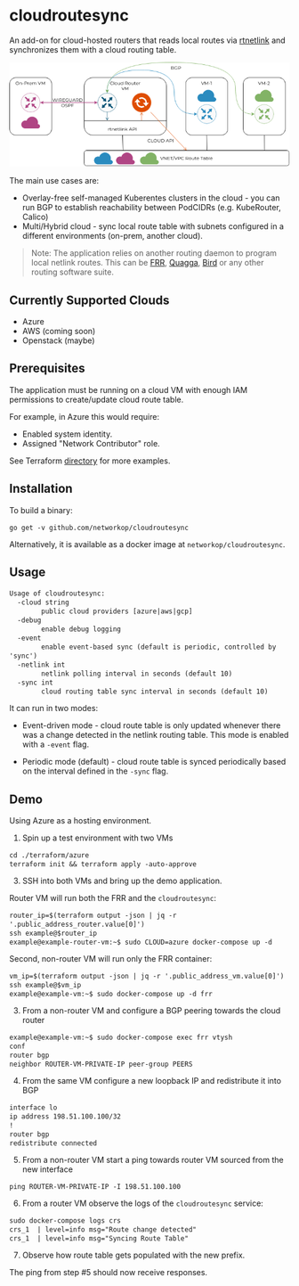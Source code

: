 # cloudroutesync
An add-on for cloud-hosted routers that reads local routes via [rtnetlink](https://man7.org/linux/man-pages/man7/rtnetlink.7.html) and synchronizes them with a cloud routing table.

![](./image.png)

The main use cases are:

* Overlay-free self-managed Kuberentes clusters in the cloud - you can run BGP to establish reachability between PodCIDRs (e.g. KubeRouter, Calico)
* Multi/Hybrid cloud - sync local route table with subnets configured in a different environments (on-prem, another cloud).

> Note: The application relies on another routing daemon to program local netlink routes. This can be [FRR](http://docs.frrouting.org/en/latest/), [Quagga](https://www.nongnu.org/quagga/docs/quagga.html), [Bird](https://bird.network.cz/) or any other routing software suite.

## Currently Supported Clouds

* Azure
* AWS (coming soon)
* Openstack (maybe)


## Prerequisites

The application must be running on a cloud VM with enough IAM permissions to create/update cloud route table.

For example, in Azure this would require:

* Enabled system identity.
* Assigned "Network Contributor" role.

See Terraform [directory](./terraform) for more examples.

## Installation

To build a binary:

```
go get -v github.com/networkop/cloudroutesync
```

Alternatively, it is available as a docker image at `networkop/cloudroutesync`.

## Usage

```
Usage of cloudroutesync:
  -cloud string
    	public cloud providers [azure|aws|gcp]
  -debug
    	enable debug logging
  -event
    	enable event-based sync (default is periodic, controlled by 'sync')
  -netlink int
    	netlink polling interval in seconds (default 10)
  -sync int
    	cloud routing table sync interval in seconds (default 10)
```

It can run in two modes:

* Event-driven mode - cloud route table is only updated whenever there was a change detected in the netlink routing table. This mode is enabled with a `-event` flag.

* Periodic mode (default) - cloud route table is synced periodically based on the interval defined in the `-sync` flag.

## Demo

Using Azure as a hosting environment.

1. Spin up a test environment with two VMs

```
cd ./terraform/azure
terraform init && terraform apply -auto-approve

```

3. SSH into both VMs and bring up the demo application.

Router VM will run both the FRR and the `cloudroutesync`:

```
router_ip=$(terraform output -json | jq -r '.public_address_router.value[0]')
ssh example@$router_ip
example@example-router-vm:~$ sudo CLOUD=azure docker-compose up -d
```

Second, non-router VM will run only the FRR container:

```
vm_ip=$(terraform output -json | jq -r '.public_address_vm.value[0]')
ssh example@$vm_ip
example@example-vm:~$ sudo docker-compose up -d frr
```

3. From a non-router VM and configure a BGP peering towards the cloud router

```
example@example-vm:~$ sudo docker-compose exec frr vtysh
conf
router bgp 
neighbor ROUTER-VM-PRIVATE-IP peer-group PEERS
```

4. From the same VM configure a new loopback IP and redistribute it into BGP

```
interface lo
ip address 198.51.100.100/32
!
router bgp 
redistribute connected
```


5. From a non-router VM start a ping towards router VM sourced from the new interface

```
ping ROUTER-VM-PRIVATE-IP -I 198.51.100.100
```

6. From a router VM observe the logs of the `cloudroutesync` service:

```
sudo docker-compose logs crs
crs_1  | level=info msg="Route change detected"
crs_1  | level=info msg="Syncing Route Table"
```

7. Observe how route table gets populated with the new prefix.

The ping from step #5 should now receive responses.
